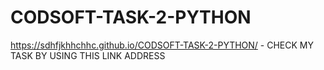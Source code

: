 # CODSOFT-TASK-2-PYTHON
https://sdhfjkhhchhc.github.io/CODSOFT-TASK-2-PYTHON/ - CHECK MY TASK BY USING THIS LINK ADDRESS
